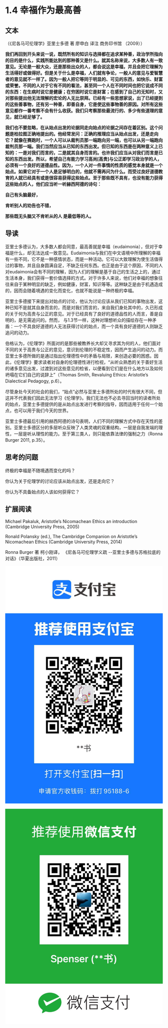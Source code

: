 # 1.4 幸福作为最高善

## 文本

（《尼各马可伦理学》亚里士多德 著 廖申白 译注 商务印书馆 （2009））

**我们再回到开头来说一说，既然所有的知识与选择都在追求某种善，政治学所指向的目的是什么，实践所能达到的那种善又是什么。就其名称来说，大多数人有一致意见。无论是一般大众，还是那些出众的人，都会说这是幸福，并且会把它理解为生活得好或做得好。但是关于什么是幸福，人们就有争论，一般人的意见与爱智慧者的意见就不一样了。因为一般人把它等同于明显的、可见的东西，如快乐、财富或荣誉。不同的人对于它有不同的看法，甚至同一个人在不同时间也把它说成不同的东西：在生病时说它是健康；在穷困时说它是财富；在感到了自己的无知时，又对那些提出他无法理解的宏论的人无比崇拜。已经有一些思想家说，出了已经提到的这些善事物，还有另一种善，即善自身，它是使这些事物善的原因。对所有这些意见都作一番考察不会有什么收获。我们只考察那些最流行的、多少有些道理的意见，就已经足够了。**

**我们也不要忽略，在从始点出发的论据同走向始点的论据之间存在着区别。这个问题是柏拉图正确地提出的。他经常发问：正确的推理应当从始点出发，还是走向它？就像在赛跑时，一个人可以从裁判员那一端跑向另一端，也可以从另一端跑向裁判员那一端。我们当然应当从已知的东西出发。但已知的东西是在两种意义上已知的：一是对我们而言的，二是就其自身而言的。也许我们应当从对我们而言是已知的东西出发。所以，希望自己有能力学习高尚\[高贵\]与公正即学习政治学的人，必须有一个良好的道德品性。因为，一个人对一件事情的性质的感觉本身就是一个始点。如果它对于一个人是足够明白的，他就不需再问为什么。而受过良好道德教育的人就已经具有或是很容易获得这些始点。至于那些既不具有，也没有能力获得这些始点的人，他们应当听一听赫西阿德的诗句：**

**自己有头脑最好，** 

**肯听别人的劝告也不错，** 

**那些既无头脑又不肯听从的人 是最低等的人。**

## **导读**

亚里士多德认为，大多数人都会同意，最高善就是幸福（eudaimonia），但对于幸福是什么，却无法达成一致意见。Eudaimonia与我们在中文语境中所理解的幸福有一些不同，它不是一种感情状态，而是一种活动。它可以大致理解为使生活值得过的事物，并且自身圆满自足，不缺乏任何东西。也正是由于这个原因，不同的人对eudaimonia会有不同的理解，因为人们的理解是基于自己的生活之上的，通过生活本身，我们获得一套价值选择的方式。对于许多人来说，他们对幸福的想象往往来自于某种明显的缺乏，例如健康，财富，知识等等。这种缺乏是由于机遇造成的，因而会随着境遇的变化而变化，也就不能说是一种终极的幸福。

亚里士多德接下来提出对始点的讨论，他认为讨论应该从我们已知的事物出发，这种已知不是就其自身而言的，而是对我们而言的，来自我们身处其中的，久已形成的关于何为高贵与公正的意见。对于已经具有了良好的道德品性的人而言，善是自明的，是无需追问的。然而， 与1.3节一样，这种对理想听众的描绘存在一种矛盾：一个不具良好道德的人无法获得讨论的始点，而一个具有良好道德的人则缺乏追问的动力。

伯格认为，《伦理学》所面对的是那些被教养长大却又寻求其为何的人，他们面对不同的关于高贵与公正的意见，意识到伦理的不稳定性，因而产生追问的动力。而亚里士多德所做的是通过指出伦理德性中的矛盾与局限，来创造必要的困惑。因此，《伦理学》要求读者对自身的伦理德性进行检视，“从听众熟悉的关于善好生活的诸多意见出发，过渡到对这些意见的检省，以便看到它们是在什么地方以及如何坍塌在它们自己的说辞上”（Thomas Smith, Revaluing Ethics: Aristotle’s Dialectical Pedagogy, p.6）。

尽管身处今天的社会的我们，“始点”必然与亚里士多德所处的时代有很大不同，但这并不代表我们因此无法学习《伦理学》。我们无法也不必去寻回当时的读者所处的始点，亚里士多德提供的是从始点出发进行考察的指导，因而适用于任何一个始点，也可以用于我们今天的世界。

亚里士多德最后引用的赫西阿德的诗句表明，人们不同的理解方式中存在天性的差别。亚里士多德区分的多层听众反映了人类灵魂的双重结构，一层是自我发端的理性，一层是听从理性的能力。至于第三类人，则只能依靠法律的强制之力（Ronna Burger 2011, p.35）。

## 思考的问题

终极的幸福是不随境遇而变化的吗？

你认为关于伦理学的讨论应该从始点出发，还是走向它？

你认为不具备始点的人该如何获得它？

## 扩展阅读

Michael Pakaluk, Aristotle’s Nicomachean Ethics an introduction \(Cambridge University Press, 2005\)

Ronald Polansky \(ed.\), The Cambridge Companion on Aristotle’s Nicomachean Ethics \(Cambridge University Press, 2014\)

Ronna Burger 著 柯小刚译， 《尼各马可伦理学义疏 --亚里士多德与苏格拉底的对话》（华夏出版社，2011）

![](.gitbook/assets/wechatimg79.jpeg)

![](.gitbook/assets/wechatimg78.jpeg)

